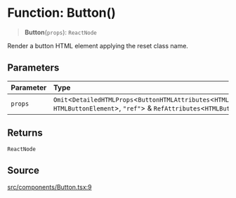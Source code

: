 # Function: Button()

> **Button**(`props`): `ReactNode`

Render a button HTML element applying the reset class name.

## Parameters

| Parameter | Type |
| :------ | :------ |
| `props` | `Omit`\<`DetailedHTMLProps`\<`ButtonHTMLAttributes`\<`HTMLButtonElement`\>, `HTMLButtonElement`\>, `"ref"`\> & `RefAttributes`\<`HTMLButtonElement`\> |

## Returns

`ReactNode`

## Source

[src/components/Button.tsx:9](https://github.com/gpbl/react-day-picker/blob/9ad13dc72fff814dcf720a62f6e3b5ea38e8af6d/src/components/Button.tsx#L9)
